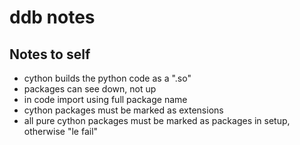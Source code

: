 # ddb notes


## Notes to self

- cython builds the python code as a ".so"
- packages can see down, not up
- in code import using full package name
- cython packages must be marked as extensions
- all pure cython packages must be marked as packages in setup, otherwise "le fail"